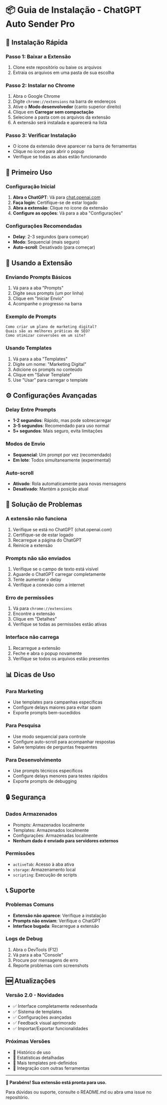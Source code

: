 # 📦 Guia de Instalação - ChatGPT Auto Sender Pro

## 🚀 Instalação Rápida

### Passo 1: Baixar a Extensão
1. Clone este repositório ou baixe os arquivos
2. Extraia os arquivos em uma pasta de sua escolha

### Passo 2: Instalar no Chrome
1. Abra o Google Chrome
2. Digite `chrome://extensions` na barra de endereços
3. Ative o **Modo desenvolvedor** (canto superior direito)
4. Clique em **Carregar sem compactação**
5. Selecione a pasta com os arquivos da extensão
6. A extensão será instalada e aparecerá na lista

### Passo 3: Verificar Instalação
- O ícone da extensão deve aparecer na barra de ferramentas
- Clique no ícone para abrir o popup
- Verifique se todas as abas estão funcionando

## 🎯 Primeiro Uso

### Configuração Inicial
1. **Abra o ChatGPT**: Vá para [chat.openai.com](https://chat.openai.com)
2. **Faça login**: Certifique-se de estar logado
3. **Abra a extensão**: Clique no ícone da extensão
4. **Configure as opções**: Vá para a aba "Configurações"

### Configurações Recomendadas
- **Delay**: 2-3 segundos (para começar)
- **Modo**: Sequencial (mais seguro)
- **Auto-scroll**: Desativado (para começar)

## 📝 Usando a Extensão

### Enviando Prompts Básicos
1. Vá para a aba "Prompts"
2. Digite seus prompts (um por linha)
3. Clique em "Iniciar Envio"
4. Acompanhe o progresso na barra

### Exemplo de Prompts
```
Como criar um plano de marketing digital?
Quais são as melhores práticas de SEO?
Como otimizar conversões em um site?
```

### Usando Templates
1. Vá para a aba "Templates"
2. Digite um nome: "Marketing Digital"
3. Adicione os prompts no conteúdo
4. Clique em "Salvar Template"
5. Use "Usar" para carregar o template

## ⚙️ Configurações Avançadas

### Delay Entre Prompts
- **1-2 segundos**: Rápido, mas pode sobrecarregar
- **3-5 segundos**: Recomendado para uso normal
- **5+ segundos**: Mais seguro, evita limitações

### Modos de Envio
- **Sequencial**: Um prompt por vez (recomendado)
- **Em lote**: Todos simultaneamente (experimental)

### Auto-scroll
- **Ativado**: Rola automaticamente para novas mensagens
- **Desativado**: Mantém a posição atual

## 🔧 Solução de Problemas

### A extensão não funciona
1. Verifique se está no ChatGPT (chat.openai.com)
2. Certifique-se de estar logado
3. Recarregue a página do ChatGPT
4. Reinicie a extensão

### Prompts não são enviados
1. Verifique se o campo de texto está visível
2. Aguarde o ChatGPT carregar completamente
3. Tente aumentar o delay
4. Verifique a conexão com a internet

### Erro de permissões
1. Vá para `chrome://extensions`
2. Encontre a extensão
3. Clique em "Detalhes"
4. Verifique se todas as permissões estão ativas

### Interface não carrega
1. Recarregue a extensão
2. Feche e abra o popup novamente
3. Verifique se todos os arquivos estão presentes

## 📊 Dicas de Uso

### Para Marketing
- Use templates para campanhas específicas
- Configure delays maiores para evitar spam
- Exporte prompts bem-sucedidos

### Para Pesquisa
- Use modo sequencial para controle
- Configure auto-scroll para acompanhar respostas
- Salve templates de perguntas frequentes

### Para Desenvolvimento
- Use prompts técnicos específicos
- Configure delays menores para testes rápidos
- Exporte prompts de debugging

## 🔒 Segurança

### Dados Armazenados
- Prompts: Armazenados localmente
- Templates: Armazenados localmente
- Configurações: Armazenadas localmente
- **Nenhum dado é enviado para servidores externos**

### Permissões
- `activeTab`: Acesso à aba ativa
- `storage`: Armazenamento local
- `scripting`: Execução de scripts

## 📞 Suporte

### Problemas Comuns
- **Extensão não aparece**: Verifique a instalação
- **Prompts não enviam**: Verifique o ChatGPT
- **Interface bugada**: Recarregue a extensão

### Logs de Debug
1. Abra o DevTools (F12)
2. Vá para a aba "Console"
3. Procure por mensagens de erro
4. Reporte problemas com screenshots

## 🆕 Atualizações

### Versão 2.0 - Novidades
- ✅ Interface completamente redesenhada
- ✅ Sistema de templates
- ✅ Configurações avançadas
- ✅ Feedback visual aprimorado
- ✅ Importar/Exportar funcionalidades

### Próximas Versões
- 🔄 Histórico de uso
- 🔄 Estatísticas detalhadas
- 🔄 Mais templates pré-definidos
- 🔄 Integração com outras ferramentas

---

**🎉 Parabéns! Sua extensão está pronta para uso.**

Para dúvidas ou suporte, consulte o README.md ou abra uma issue no repositório.